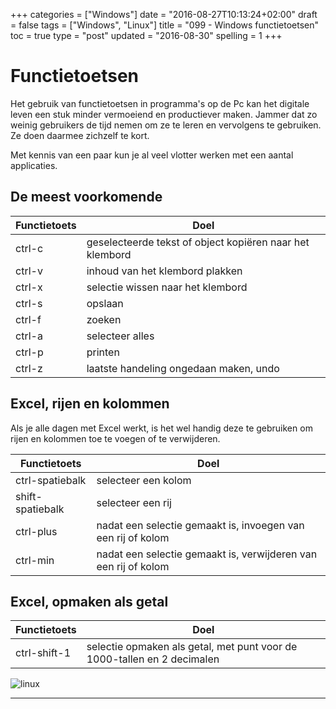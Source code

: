+++
categories = ["Windows"]
date = "2016-08-27T10:13:24+02:00"
draft = false
tags = ["Windows", "Linux"]
title = "099 - Windows functietoetsen"
toc = true
type = "post"
updated = "2016-08-30"
spelling = 1
+++


# Functietoetsen

Het gebruik van functietoetsen in programma's op de Pc kan het digitale leven
een stuk minder vermoeiend en productiever maken. Jammer dat zo weinig
gebruikers de tijd nemen om ze te leren en vervolgens te gebruiken. Ze doen
daarmee zichzelf te kort.

Met kennis van een paar kun je al veel vlotter werken met een aantal
applicaties.

## De meest voorkomende

Functietoets | Doel
------------ | ------------------------
ctrl-c       | geselecteerde tekst of object kopiëren naar het klembord
ctrl-v       | inhoud van het klembord plakken
ctrl-x       | selectie wissen naar het klembord
ctrl-s       | opslaan
ctrl-f       | zoeken
ctrl-a       | selecteer alles
ctrl-p       | printen
ctrl-z       | laatste handeling ongedaan maken, undo


## Excel, rijen en kolommen

Als je alle dagen met Excel werkt, is het wel handig deze te gebruiken om rijen
en kolommen toe te voegen of te verwijderen.

Functietoets | Doel
------------ | ------------------------
ctrl-spatiebalk | selecteer een kolom
shift-spatiebalk | selecteer een rij
ctrl-plus | nadat een selectie gemaakt is, invoegen van een rij of kolom
ctrl-min  | nadat een selectie gemaakt is, verwijderen van een rij of kolom


## Excel, opmaken als getal

Functietoets | Doel
------------ | ------------------------
ctrl-shift-1 | selectie opmaken als getal, met punt voor de 1000-tallen en 2 decimalen


![linux](/img/logo_linux.jpg)

* * *

